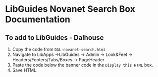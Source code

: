 # LibGuides Novanet Search Box Documentation

## To add to LibGuides - Dalhouse
1. Copy the code from `DAL-novanet-search.html`
2. Navigate to LibApps ->LibGuides -> Admin -> Look&Feel -> Headers/Footers/Tabs/Boxes -> PageHeader
3. Paste the code below the banner code in the `Display this HTML` box.
4. Save HTML.
